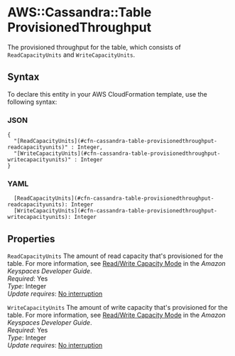 # AWS::Cassandra::Table ProvisionedThroughput<a name="aws-properties-cassandra-table-provisionedthroughput"></a>

The provisioned throughput for the table, which consists of `ReadCapacityUnits` and `WriteCapacityUnits`\.

## Syntax<a name="aws-properties-cassandra-table-provisionedthroughput-syntax"></a>

To declare this entity in your AWS CloudFormation template, use the following syntax:

### JSON<a name="aws-properties-cassandra-table-provisionedthroughput-syntax.json"></a>

```
{
  "[ReadCapacityUnits](#cfn-cassandra-table-provisionedthroughput-readcapacityunits)" : Integer,
  "[WriteCapacityUnits](#cfn-cassandra-table-provisionedthroughput-writecapacityunits)" : Integer
}
```

### YAML<a name="aws-properties-cassandra-table-provisionedthroughput-syntax.yaml"></a>

```
  [ReadCapacityUnits](#cfn-cassandra-table-provisionedthroughput-readcapacityunits): Integer
  [WriteCapacityUnits](#cfn-cassandra-table-provisionedthroughput-writecapacityunits): Integer
```

## Properties<a name="aws-properties-cassandra-table-provisionedthroughput-properties"></a>

`ReadCapacityUnits`  <a name="cfn-cassandra-table-provisionedthroughput-readcapacityunits"></a>
The amount of read capacity that's provisioned for the table\. For more information, see [Read/Write Capacity Mode](https://docs.aws.amazon.com/keyspaces/latest/devguide/ReadWriteCapacityMode.html) in the *Amazon Keyspaces Developer Guide*\.  
*Required*: Yes  
*Type*: Integer  
*Update requires*: [No interruption](https://docs.aws.amazon.com/AWSCloudFormation/latest/UserGuide/using-cfn-updating-stacks-update-behaviors.html#update-no-interrupt)

`WriteCapacityUnits`  <a name="cfn-cassandra-table-provisionedthroughput-writecapacityunits"></a>
The amount of write capacity that's provisioned for the table\. For more information, see [Read/Write Capacity Mode](https://docs.aws.amazon.com/keyspaces/latest/devguide/ReadWriteCapacityMode.html) in the *Amazon Keyspaces Developer Guide*\.  
*Required*: Yes  
*Type*: Integer  
*Update requires*: [No interruption](https://docs.aws.amazon.com/AWSCloudFormation/latest/UserGuide/using-cfn-updating-stacks-update-behaviors.html#update-no-interrupt)